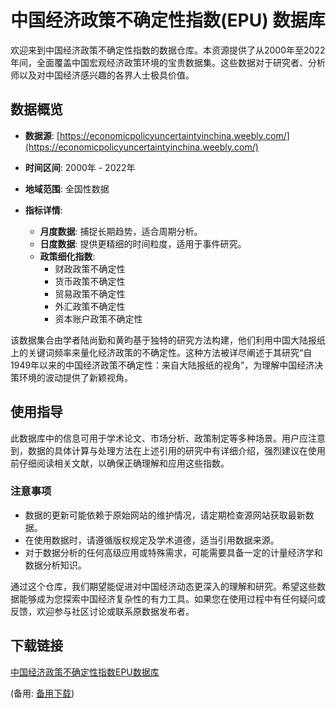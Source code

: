 # 中国经济政策不确定性指数(EPU) 数据库

欢迎来到中国经济政策不确定性指数的数据仓库。本资源提供了从2000年至2022年间，全面覆盖中国宏观经济政策环境的宝贵数据集。这些数据对于研究者、分析师以及对中国经济感兴趣的各界人士极具价值。

## 数据概览

- **数据源**: [https://economicpolicyuncertaintyinchina.weebly.com/](https://economicpolicyuncertaintyinchina.weebly.com/)
  
- **时间区间**: 2000年 - 2022年
  
- **地域范围**: 全国性数据
  
- **指标详情**:
    - **月度数据**: 捕捉长期趋势，适合周期分析。
    - **日度数据**: 提供更精细的时间粒度，适用于事件研究。
    - **政策细化指数**:
        - 财政政策不确定性
        - 货币政策不确定性
        - 贸易政策不确定性
        - 外汇政策不确定性
        - 资本账户政策不确定性
  
该数据集合由学者陆尚勤和黄昀基于独特的研究方法构建，他们利用中国大陆报纸上的关键词频率来量化经济政策的不确定性。这种方法被详尽阐述于其研究“自1949年以来的中国经济政策不确定性：来自大陆报纸的视角”，为理解中国经济决策环境的波动提供了新颖视角。

## 使用指导

此数据库中的信息可用于学术论文、市场分析、政策制定等多种场景。用户应注意到，数据的具体计算与处理方法在上述引用的研究中有详细介绍，强烈建议在使用前仔细阅读相关文献，以确保正确理解和应用这些指数。

### 注意事项

- 数据的更新可能依赖于原始网站的维护情况，请定期检查源网站获取最新数据。
- 在使用数据时，请遵循版权规定及学术道德，适当引用数据来源。
- 对于数据分析的任何高级应用或特殊需求，可能需要具备一定的计量经济学和数据分析知识。

通过这个仓库，我们期望能促进对中国经济动态更深入的理解和研究。希望这些数据能够成为您探索中国经济复杂性的有力工具。如果您在使用过程中有任何疑问或反馈，欢迎参与社区讨论或联系原数据发布者。

## 下载链接
[中国经济政策不确定性指数EPU数据库](https://pan.quark.cn/s/18da68fc11c7) 

(备用: [备用下载](https://pan.baidu.com/s/1H52rsJtGg1QYPxYzEKoOOg?pwd=1234))
